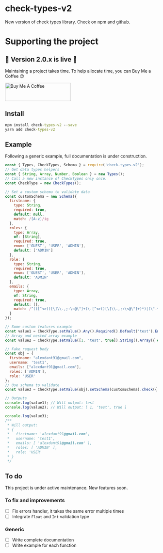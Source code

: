 # check-types-v2

New version of check types library. Check on [npm](https://www.npmjs.com/package/check-types-v2) and [github](https://github.com/alexdant91/check-types-v2#readme).

# Supporting the project

## 🎉 Version 2.0.x is live 🎉

Maintaining a project takes time. To help allocate time, you can Buy Me a Coffee 😉

[<img src="https://cdn.buymeacoffee.com/buttons/v2/default-yellow.png" alt="Buy Me A Coffee" style="height: 60px !important;width: 217px !important;" >](https://www.buymeacoffee.com/alexdant91)

## Install

```cmd
npm install check-types-v2 --save
yarn add check-types-v2
```

## Example

Following a generic example, full documentation is under construction.

```js
const { Types, CheckTypes, Schema } = require('check-types-v2');
// Get data types helpers
const { String, Array, Number, Boolean } = new Types();
// Call a new instance of CheckTypes only once.
const CheckType = new CheckTypes();

// Set a custom schema to validate data
const customSchema = new Schema({
  firstname: {
    type: String,
    required: true,
    default: null,
    match: /[A-z]/ig
  },
  roles: {
    type: Array,
    of: [String],
    required: true,
    enum: ['GUEST', 'USER', 'ADMIN'],
    default: ['ADMIN']
  },
  role: {
    type: String,
    required: true,
    enum: ['GUEST', 'USER', 'ADMIN'],
    default: 'ADMIN'
  },
  emails: {
    type: Array,
    of: String,
    required: true,
    default: [],
    match: /^(([^<>()[\]\\.,;:\s@\"]+(\.[^<>()[\]\\.,;:\s@\"]+)*)|(\".+\"))@((\[[0-9]{1,3}\.[0-9]{1,3}\.[0-9]{1,3}\.[0-9]{1,3}\])|(([a-zA-Z\-0-9]+\.)+[a-zA-Z]{2,}))$/ig
  }
});

// Some custom features example
const value1 = CheckType.setValue().Any().Required().Default('test').Enum(['test']).check({ extended: true });
// Array and nested array example
const value2 = CheckType.setValue([1, 'test', true]).String().Array({ of: [String, Number, Boolean] }).check({ extended: true });

// Fake request body
const obj = {
  firstname: "alexdant91@gmail.com",
  username: 'test1',
  emails: ["alexdant91@gmail.com"],
  roles: ['ADMIN'],
  role: 'USER'
};
// Use schema to validate
const value3 = CheckType.setValue(obj).setSchema(customSchema).check({ strict: false, extended: true });

// Outputs
console.log(value1); // Will output: test
console.log(value2); // Will output: [ 1, 'test', true ]

console.log(value3);
/**
 * Will output:
 * {
 *   firstname: 'alexdant91@gmail.com',
 *   username: 'test1',
 *   emails: [ 'alexdant91@gmail.com' ],
 *   roles: [ 'ADMIN' ],
 *   role: 'USER'
 * }
 */

```

## To do

This project is under active maintenance. New features soon.

### To fix and improvements

* [ ] Fix errors handler, it takes the same error multiple times
* [ ] Integrate `Float` and `Int` validation type

### Generic

* [ ] Write complete documentation
* [ ] Write example for each function
